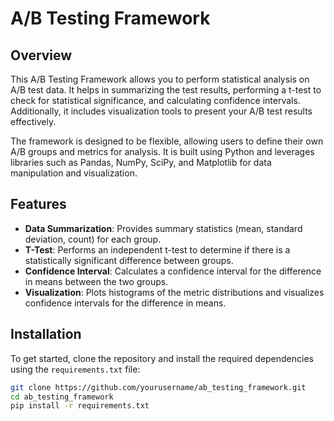 # A/B Testing Framework

## Overview
This A/B Testing Framework allows you to perform statistical analysis on A/B test data. It helps in summarizing the test results, performing a t-test to check for statistical significance, and calculating confidence intervals. Additionally, it includes visualization tools to present your A/B test results effectively.

The framework is designed to be flexible, allowing users to define their own A/B groups and metrics for analysis. It is built using Python and leverages libraries such as Pandas, NumPy, SciPy, and Matplotlib for data manipulation and visualization.

## Features
- **Data Summarization**: Provides summary statistics (mean, standard deviation, count) for each group.
- **T-Test**: Performs an independent t-test to determine if there is a statistically significant difference between groups.
- **Confidence Interval**: Calculates a confidence interval for the difference in means between the two groups.
- **Visualization**: Plots histograms of the metric distributions and visualizes confidence intervals for the difference in means.

## Installation
To get started, clone the repository and install the required dependencies using the `requirements.txt` file:

```bash
git clone https://github.com/yourusername/ab_testing_framework.git
cd ab_testing_framework
pip install -r requirements.txt